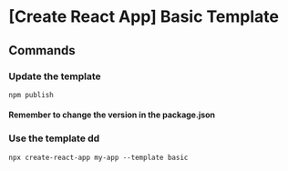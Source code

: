 # [Create React App] Basic Template

## Commands

### Update the template

```npm publish```

#### Remember to change the version in the package.json

### Use the template dd

```npx create-react-app my-app --template basic```
